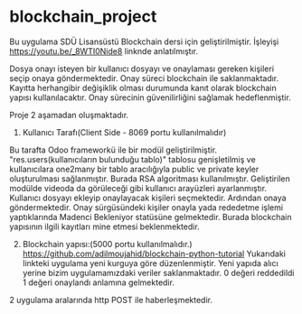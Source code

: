 # blockchain_project

Bu uygulama SDÜ Lisansüstü Blockchain dersi için geliştirilmiştir.
İşleyişi https://youtu.be/_8WTI0Nide8 linknde anlatılmıştır.

Dosya onayı isteyen bir kullanıcı dosyayı ve onaylaması gereken kişileri seçip onaya göndermektedir. Onay süreci blockchain ile saklanmaktadır.
Kayıtta herhangibir değişiklik olması durumunda kanıt olarak blockchain yapısı kullanılacaktır. Onay sürecinin güvenilirliğini sağlamak hedeflenmiştir. 

Proje 2 aşamadan oluşmaktadır. 
1. Kullanıcı Tarafı(Client Side - 8069 portu kullanılmalıdır)

Bu tarafta Odoo frameworkü ile bir modül geliştirilmiştir. 
"res.users(kullanıcıların bulunduğu tablo)" tablosu genişletilmiş ve kullanıcılara one2many bir tablo aracılığıyla public ve private keyler oluşturulması sağlanmıştır. Burada RSA algoritması kullanılmıştır.
Geliştirilen modülde videoda da görüleceği gibi kullanıcı arayüzleri ayarlanmıştır. Kullanıcı dosyayı ekleyip onaylayacak kişileri seçmektedir. Ardından onaya göndermektedir.
Onay sürgüsündeki kişiler onayla yada rededetme işlemi yaptıklarında Madenci Bekleniyor statüsüne gelmektedir. Burada blockchain yapısının ilgili kayıtları mine etmesi beklenmektedir.

2. Blockchain yapısı:(5000 portu kullanılmalıdır.)
https://github.com/adilmoujahid/blockchain-python-tutorial 
Yukarıdaki linkteki uygulama yeni kurguya göre düzenlenmiştir. Yeni yapıda alıcı yerine bizim uygulamamızdaki veriler saklanmaktadır. 0 değeri reddedildi 1 değeri onaylandı anlamına gelmektedir.

2 uygulama aralarında http POST ile haberleşmektedir.
